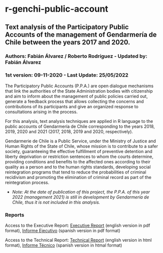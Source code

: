 # r-genchi-public-account

## Text analysis of the Participatory Public Accounts of the management of Gendarmería de Chile between the years 2017 and 2020.

### Authors: Fabián Álvarez / Roberto Rodríguez - Updated by: Fabián Álvarez

### 1st version: 09-11-2020 - Last Update: 25/05/2022

The Participatory Public Accounts (P.P.A.) are open dialogue mechanisms that link the authorities of the State Administration bodies with citizenship and aim to inform about the management of public policies carried out, generate a feedback process that allows collecting the concerns and contributions of its participants and give an organized response to consultations arising in the process.

For this analysis, text analysis techniques are applied in R language to the public accounts of Gendarmería de Chile corresponding to the years 2018, 2019, 2020 and 2021 (2017, 2018, 2019 and 2020, respectively).

Gendarmerie de Chile is a Public Service, under the Ministry of Justice and Human Rights of the State of Chile, whose mission is to contribute to a safer society, guaranteeing the effective fulfillment of preventive detention and liberty deprivation or restriction sentences to whom the courts determine, providing conditions and benefits to the affected ones according to their quality as a person and to the human rights standards, developing social reintegration programs that tend to reduce the probabilities of criminal recidivism and promoting the elimination of criminal record as part of the reintegration process.

- *Note: At the date of publication of this project, the P.P.A. of this year 2022 (management 2021) is still in development by Gendarmería de Chile, thus it is not included in this analysis.*

### Reports

Access to the Executive Report: [Executive Report](https://github.com/fa-alvarez/r-genchi-public-account/blob/main/output/executive-reports/genchi-executive-report_en.pdf) (english version in pdf format), [Informe Ejecutivo](https://github.com/fa-alvarez/r-genchi-public-account/blob/main/output/executive-reports/genchi-executive-report_es.pdf) (spanish version in pdf format)

Access to the Technical Report: [Technical Report](https://htmlpreview.github.io/?https://raw.githubusercontent.com/fa-alvarez/r-genchi-public-account/main/output/technical-reports/genchi-technical-report_en.html) (english version in html format), [Informe Técnico](https://htmlpreview.github.io/?https://raw.githubusercontent.com/fa-alvarez/r-genchi-public-account/main/output/technical-reports/genchi-technical-report_es.html) (spanish version in htmal format)
